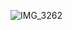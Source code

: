 ![IMG_3262](https://user-images.githubusercontent.com/81432796/198423799-d67dcf21-a0eb-4f7c-b750-6246124daee2.gif)
